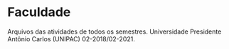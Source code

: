 # Faculdade
Arquivos das atividades de todos os semestres.
Universidade Presidente Antônio Carlos (UNIPAC) 02-2018/02-2021.
